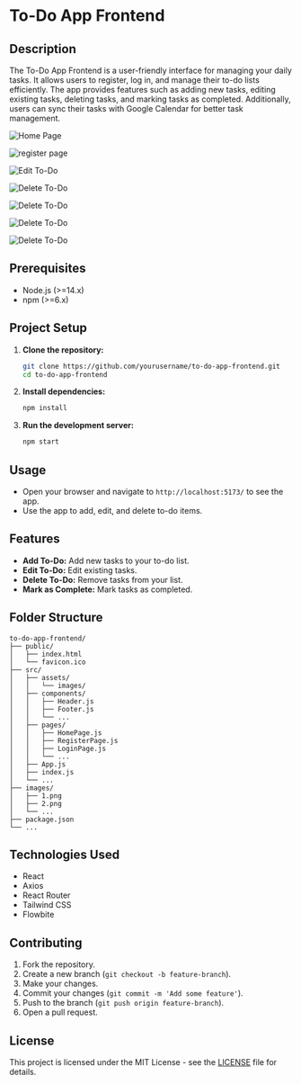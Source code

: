 # To-Do App Frontend

## Description

The To-Do App Frontend is a user-friendly interface for managing your daily tasks. It allows users to register, log in, and manage their to-do lists efficiently. The app provides features such as adding new tasks, editing existing tasks, deleting tasks, and marking tasks as completed. Additionally, users can sync their tasks with Google Calendar for better task management.

![Home Page](./images/1.png)

![register page](./images/2.png)

![Edit To-Do](./images/3.png)

![Delete To-Do](./images/4.png)

![Delete To-Do](./images/5.png)

![Delete To-Do](./images/6.png)

![Delete To-Do](./images/7.png)

## Prerequisites

- Node.js (>=14.x)
- npm (>=6.x)

## Project Setup

1. **Clone the repository:**

   ```bash
   git clone https://github.com/yourusername/to-do-app-frontend.git
   cd to-do-app-frontend
   ```

2. **Install dependencies:**

   ```bash
   npm install
   ```

3. **Run the development server:**
   ```bash
   npm start
   ```

## Usage

- Open your browser and navigate to `http://localhost:5173/` to see the app.
- Use the app to add, edit, and delete to-do items.

## Features

- **Add To-Do:** Add new tasks to your to-do list.
- **Edit To-Do:** Edit existing tasks.
- **Delete To-Do:** Remove tasks from your list.
- **Mark as Complete:** Mark tasks as completed.

## Folder Structure

```
to-do-app-frontend/
├── public/
│   ├── index.html
│   └── favicon.ico
├── src/
│   ├── assets/
│   │   └── images/
│   ├── components/
│   │   ├── Header.js
│   │   ├── Footer.js
│   │   └── ...
│   ├── pages/
│   │   ├── HomePage.js
│   │   ├── RegisterPage.js
│   │   ├── LoginPage.js
│   │   └── ...
│   ├── App.js
│   ├── index.js
│   └── ...
├── images/
│   ├── 1.png
│   ├── 2.png
│   └── ...
├── package.json
└── ...
```

## Technologies Used

- React
- Axios
- React Router
- Tailwind CSS
- Flowbite

## Contributing

1. Fork the repository.
2. Create a new branch (`git checkout -b feature-branch`).
3. Make your changes.
4. Commit your changes (`git commit -m 'Add some feature'`).
5. Push to the branch (`git push origin feature-branch`).
6. Open a pull request.

## License

This project is licensed under the MIT License - see the [LICENSE](LICENSE) file for details.
